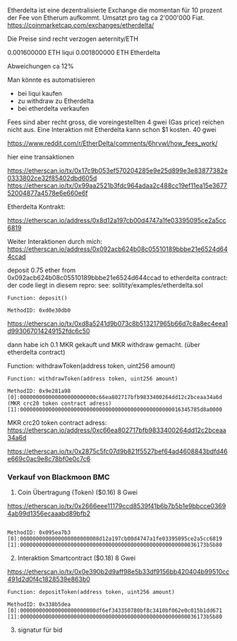 
Etherdelta ist eine dezentralisierte Exchange die momentan für 10 prozent der Fee von Etherum aufkommt. Umsatzt pro tag ca 2'000'000 Fiat. https://coinmarketcap.com/exchanges/etherdelta/

Die Preise sind recht verzogen aeternity/ETH 

0.001600000 ETH liqui
0.001800000 ETH Etherdelta

Abweichungen ca 12%

Man könnte es automatisieren

- bei liqui kaufen
- zu withdraw zu Etherdelta 
- bei etherdelta verkaufen

Fees sind aber recht gross, die voreingestellten 4 gwei (Gas price) reichen nicht aus. Eine Interaktion mit Etherdelta kann schon $1 kosten. 40 gwei

https://www.reddit.com/r/EtherDelta/comments/6hrvwl/how_fees_work/

hier eine transaktionen

https://etherscan.io/tx/0x17c9b053ef570204285e9e25d899e3e83877382e0333802ce32f85402dbd605d
https://etherscan.io/tx/0x99aa2521b3fdc964adaa2c488cc19ef11ea15e367752004877a4578e6e660e6f

Etherdelta Kontrakt:

https://etherscan.io/address/0x8d12a197cb00d4747a1fe03395095ce2a5cc6819

Weiter Interaktionen durch mich: https://etherscan.io/address/0x092acb624b08c05510189bbbe21e6524d644ccad


deposit 0.75 ether from 0x092acb624b08c05510189bbbe21e6524d644ccad to etherdelta contract:
der code liegt in diesem repro: see: solitity/examples/etherdelta.sol

```
Function: deposit()

MethodID: 0xd0e30db0
```
https://etherscan.io/tx/0xd8a5241d9b073c8b513217965b66d7c8a8ec4eea1d993067014249152fdc6c50

dann habe ich 0.1 MKR gekauft und MKR withdraw gemacht. (über etherdelta contract)

Function: withdrawToken(address token, uint256 amount)

```
Function: withdrawToken(address token, uint256 amount)

MethodID: 0x9e281a98
[0]:000000000000000000000000c66ea802717bfb9833400264dd12c2bceaa34a6d (MKR crc20 token contract adress)
[1]:000000000000000000000000000000000000000000000000016345785d8a0000
```

MKR crc20 token contract adress: https://etherscan.io/address/0xc66ea802717bfb9833400264dd12c2bceaa34a6d

https://etherscan.io/tx/0x2875c5fc07d9b821f5527bef64ad4608843bdfd46e669c0ac9e8c78bf0e0c7c6


### Verkauf von Blackmoon BMC

1. Coin Übertragung (Token)  ($0.16) 8 Gwei

https://etherscan.io/tx/0x2666eee11179ccd8539f41b6b7b5b1e9bbcce03694ab99d1356ecaaabd89bfb2

```Function: approve(address _spender, uint256 _value)

MethodID: 0x095ea7b3
[0]:0000000000000000000000008d12a197cb00d4747a1fe03395095ce2a5cc6819
[1]:00000000000000000000000000000000000000000000000000000036173b5b80
```

2. Interaktion Smartcontract  ($0.18) 8 Gwei


https://etherscan.io/tx/0x0e390b2d9aff98e5b33df9156bb420404b99510cc491d2d0f4c1828539e863b0

```
Function: depositToken(address token, uint256 amount)

MethodID: 0x338b5dea
[0]:000000000000000000000000df6ef343350780bf8c3410bf062e0c015b1dd671
[1]:00000000000000000000000000000000000000000000000000000036173b5b80
```

3. signatur für bid




